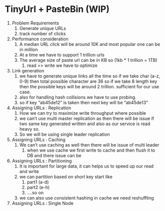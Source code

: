 # TinyUrl + PasteBin (WIP)

1. Problem Requirements
   1. Generate unique URLs
   2. track number of clicks
2. Performance consideration
   1. A median URL click will be around 10K and most popular one can be in million
   2. At a time we have to support 1 trillion urls
   3. The average size of paste url can be in KB so (1kb \* 1 trillion = 1TB)
      1. read >> write we have to optimize
3. Link generation
   1. we have to generate unique links all the time so if we take char (a-z, 0-9) then total possible character are 36 so if we take 8 length key then the possible keys will be around 2 trillion. sufficient for our use case.
   2. also for handling hash collisions we have to use probing.
   3. so if key “ab45de12” is taken then next key will be “ab45de13”
4. Assigning URLs : Replication
   1. How we can try to maximize write throughput where possible
   2. we can’t use multi master replication as then there will be issue if two same key generated written and also as our service is read heavy so.
   3. So we will be using single leader replication
5. Assigning URLs : Caching
   1. We can’t use caching as well then there will be issue of multi leader
      1. when we use cache we first write to cache and then flush it to DB and there issue can be
6. Assigning URLs : Partitioning
   1. It is important for large data, it can helps us to speed up our read and write
   2. we can partition based on short key start like
      1. part1 (a-d)
      2. part2 (e-h)
      3. ….so on
   3. we can also use consistent hashing in cache we need reshuffling
7. Assigning URLs : Single Node
